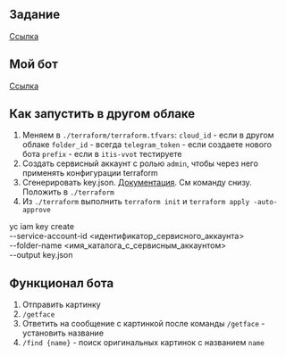 ## Задание

[Ссылка](https://docs.itiscl.ru/vvot/2023-2024/tasks/task01/task01.html)


## Мой бот

[Ссылка](https://t.me/vvot14_2023_bot)

## Как запустить в другом облаке

1. Меняем в `./terraform/terraform.tfvars`:
    `cloud_id` - если в другом облаке
    `folder_id` - всегда
    `telegram_token` - если создаете нового бота
    `prefix` - если в `itis-vvot` тестируете
2. Создать сервисный аккаунт с ролью `admin`, чтобы через него применять конфигурации terraform
3. Сгенерировать key.json. [Документация](https://cloud.yandex.ru/docs/tutorials/infrastructure-management/terraform-quickstart#get-credentials). См команду снизу. Положить в `./terraform`
4. Из `./terraform` выполнить `terraform init` и `terraform apply -auto-approve`

yc iam key create \
  --service-account-id <идентификатор_сервисного_аккаунта> \
  --folder-name <имя_каталога_с_сервисным_аккаунтом> \
  --output key.json

## Функционал бота
1. Отправить картинку
2. `/getface`
3. Ответить на сообщение с картинкой после команды `/getface` - установить название
4. `/find {name}` - поиск оригинальных картинок с названием `name`
